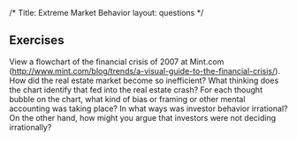 /*
Title: Extreme Market Behavior
layout: questions
*/

## Exercises

View a flowchart of the financial crisis of 2007 at Mint.com (http://www.mint.com/blog/trends/a-visual-guide-to-the-financial-crisis/). How did the real estate market become so inefficient? What thinking does the chart identify that fed into the real estate crash? For each thought bubble on the chart, what kind of bias or framing or other mental accounting was taking place? In what ways was investor behavior irrational? On the other hand, how might you argue that investors were not deciding irrationally?
